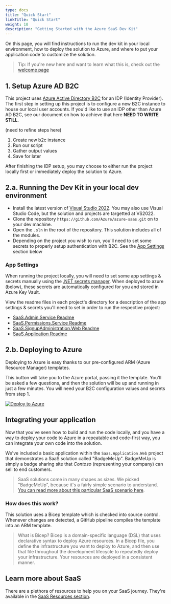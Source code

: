 ```yaml
---
type: docs
title: "Quick Start"
linkTitle: "Quick Start"
weight: 10
description: "Getting Started with the Azure SaaS Dev Kit"
---
```


On this page, you will find instructions to run the dev kit in your local environment, how to deploy the solution to Azure, and where to put your application code to customize the solution.

> Tip: If you're new here and want to learn what this is, check out the [welcome page](..)

## 1. Setup Azure AD B2C

This project uses [Azure Active Directory B2C](https://docs.microsoft.com/en-us/azure/active-directory-b2c/overview) for an IDP (Identity Provider). The first step in setting up this project is to configure a new B2C instance to house our local user accounts. If you'd like to use an IDP other than Azure AD B2C, see our document on how to achieve that here **NEED TO WRITE STILL**.

(need to refine steps here)
1. Create new b2c instance
2. Run our script
3. Gather output values
4. Save for later


After finishing the IDP setup, you may choose to either run the project locally first or immediately deploy the solution to Azure.
## 2.a. Running the Dev Kit in your local dev environment

- Install the latest version of [Visual Studio 2022](https://visualstudio.microsoft.com/vs/). You may also use Visual Studio Code, but the solution and projects are targetted at VS2022.
- Clone the repository `https://github.com/Azure/azure-saas.git` on to your dev machine.
- Open the `.sln` in the root of the repository. This solution includes all of the modules.
- Depending on the project you wish to run, you'll need to set some secrets to properly setup authentication with B2C. See the [App Settings](#app-settings) section below

### App Settings
When running the project locally, you will need to set some app settings & secrets manually using the [.NET secrets manager](https://docs.microsoft.com/en-us/aspnet/core/security/key-vault-configuration?view=aspnetcore-6.0#secret-storage-in-the-development-environment). When deployed to azure (below), these secrets are automatically configured for you and stored in Azure Key Vault.

View the readme files in each project's directory for a description of the app settings & secrets you'll need to set in order to run the respective project:

- [SaaS.Admin.Service Readme](https://github.com/Azure/azure-saas/tree/main/src/Saas.Admin)
- [SaaS.Permissions.Service Readme](https://github.com/Azure/azure-saas/tree/main/src/Saas.Permissions)
- [SaaS.SignupAdministration.Web Readme](https://github.com/Azure/azure-saas/tree/main/src/Saas.SignupAdministration)
- [SaaS.Application Readme](https://github.com/Azure/azure-saas/tree/main/src/Saas.Application)

## 2.b. Deploying to Azure

Deploying to Azure is easy thanks to our pre-configured ARM (Azure Resource Manager) templates.

This button will take you to the Azure portal, passing it the template. You'll be asked a few questions, and then the solution will be up and running in just a few minutes. You will need your B2C configuration values and secrets from step 1. 

[![Deploy to Azure](https://www.azuresaas.net/assets/images/deploy-to-azure.svg)](https://portal.azure.com/#create/Microsoft.Template/uri/https%3A%2F%2Fraw.githubusercontent.com%2FAzure%2Fazure-saas%2Fmain%2Fsrc%2FSaas.Deployment%2FSaas.Deployment.Root%2Fazuredeploy.json/createUIDefinitionUri/https%3A%2F%2Fraw.githubusercontent.com%2FAzure%2Fazure-saas%2Fmain%2Fsrc%2FSaas.Deployment%2FSaas.Deployment.Root%2FcreateUiDefinition.json)

## Integrating your application

Now that you've seen how to build and run the code locally, and you have a way to deploy your code to Azure in a repeatable and code-first way, you can integrate your own code into the solution.

We've included a basic application within the `Saas.Application.Web` project that demonstrates a SaaS solution called "BadgeMeUp". BadgeMeUp is simply a badge sharing site that *Contoso* (representing your company) can sell to end customers.

> SaaS solutions come in many shapes as sizes. We picked "BadgeMeUp", because it's a fairly simple scenario to understand. [You can read more about this particular SaaS scenario here](../resources/contoso-badgemeup/).

### How does this work?

This solution uses a Bicep template which is checked into source control. Whenever changes are detected, a GitHub pipeline compiles the template into an ARM template.

> What is Bicep?
> Bicep is a domain-specific language (DSL) that uses declarative syntax to deploy Azure resources. In a Bicep file, you define the infrastructure you want to deploy to Azure, and then use that file throughout the development lifecycle to repeatedly deploy your infrastructure. Your resources are deployed in a consistent manner.

## Learn more about SaaS

There are a plethora of resources to help you on your SaaS journey. They're available in the [SaaS Resources section](../resources/saas-resources/).